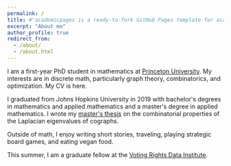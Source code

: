 ```yaml
---
permalink: /
title: #"academicpages is a ready-to-fork GitHub Pages template for academic personal websites"
excerpt: "About me"
author_profile: true
redirect_from:
  - /about/
  - /about.html
---
```


I am a first-year PhD student in mathematics at [Princeton University](www.pacm.princeton.edu). My interests are in discrete math, particularly graph theory, combinatorics, and optimization. My CV is here.

I graduated from Johns Hopkins University in 2019 with bachelor's degrees in mathematics and applied mathematics and a master's degree in applied mathematics. I wrote my [master's thesis](https://tabrish.github.io/files/thesis.pdf) on the combinatorial properties of the Laplacian eigenvalues of cographs.

Outside of math, I enjoy writing short stories, traveling, playing strategic board games, and eating vegan food.

This summer, I am a graduate fellow at the [Voting Rights Data Institute](www.gerrydata.org).
